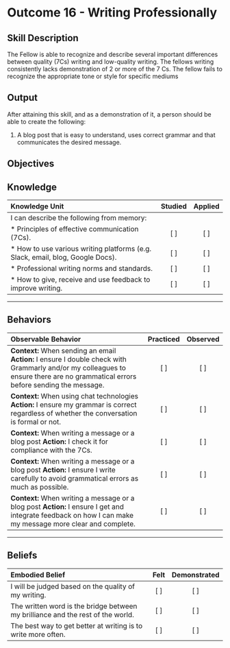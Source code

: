# Outcome 16 - Writing Professionally

**Skill Description**
----------
The Fellow is able to recognize and describe several important differences between quality (7Cs) writing and low-quality writing. The fellows writing consistently lacks demonstration of 2 or more of the 7 Cs. The fellow fails to recognize the appropriate tone or style for specific mediums


**Output**
----------
After attaining this skill, and as a demonstration of it, a person should be able to create the following:

1. A blog post that is easy to understand, uses correct grammar and that communicates the desired message.


**Objectives**
----------

## **Knowledge**


| Knowledge Unit   |      Studied      | Applied |
|:-------------|:------------------:|:--------:|
| I can describe the following from memory: | | |
| * Principles of effective communication (7Cs). | [ ] |    [ ] |
| * How to use various writing platforms (e.g. Slack, email, blog, Google Docs). | [ ] |    [ ] |
| * Professional writing norms and standards. | [ ] |    [ ] |
| * How to give, receive and use feedback to improve writing. | [ ] |    [ ] |


----------


## **Behaviors**


| Observable Behavior   |      Practiced      | Observed |
|:-------------|:------------------:|:--------:|
| **Context:**  When sending an email **Action:** I ensure I double check with Grammarly and/or my colleagues to ensure there are no grammatical errors before sending the message. | [ ] | [ ] |
| **Context:**  When using chat technologies **Action:** I ensure my grammar is correct regardless of whether the conversation is formal or not. | [ ] | [ ] |
| **Context:**  When writing a message or a blog post **Action:** I check it for compliance with the 7Cs. | [ ] |  [ ] |
| **Context:**  When writing a message or a blog post **Action:** I ensure I write carefully to avoid grammatical errors as much as possible. | [ ] |  [ ] |
| **Context:**  When writing a message or a blog post **Action:** I ensure I get and integrate feedback on how I can make my message more clear and complete. | [ ] |  [ ] |

----------


## **Beliefs**


| Embodied Belief   |      Felt      | Demonstrated |
|:-------------|:------------------:|:--------:|
| I will be judged based on the quality of my writing. |   [ ]   |   [ ] |
| The written word is the bridge between my brilliance and the rest of the world. |   [ ]   |   [ ] |
| The best way to get better at writing is to write more often. |   [ ]   |   [ ] |
